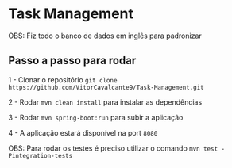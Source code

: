# Task Management

OBS: Fiz todo o banco de dados em inglês para padronizar

## Passo a passo para rodar

1 - Clonar o repositório `git clone https://github.com/VitorCavalcante9/Task-Management.git`

2 - Rodar `mvn clean install` para instalar as dependências

3 - Rodar `mvn spring-boot:run` para subir a aplicação

4 - A aplicação estará disponível na port `8080`

OBS: Para rodar os testes é preciso utilizar o comando `mvn test -Pintegration-tests`
